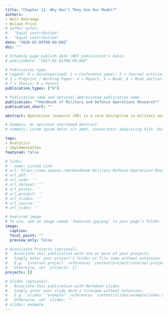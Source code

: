 ```yaml
---
title: "Chapter 12. Why Won’t They Use Our Model?"
authors:
- Walt DeGrange
- Wilson Price
# author_notes:
# - "Equal contribution"
# - "Equal contribution"
date: "2020-03-09T00:00:00Z"
doi: ""

# Schedule page publish date (NOT publication's date).
# publishDate: "2017-01-01T00:00:00Z"

# Publication type.
# Legend: 0 = Uncategorized; 1 = Conference paper; 2 = Journal article;
# 3 = Preprint / Working Paper; 4 = Report; 5 = Book; 6 = Book section;
# 7 = Thesis; 8 = Patent
publication_types: ["6"]

# Publication name and optional abbreviated publication name.
publication: "*Handbook of Military and Defense Operations Research*"
publication_short: ""

abstract: Operations research (OR) is a core discipline in military and defense management. Coming to the forefront initially during World War II, OR provided critical contributions to logistics, supply chains, and strategic simulation, while enabling superior decision making for Allied forces. OR has grown to include analytics and many applications, including artificial intelligence, cybersecurity, and big data, and is the cornerstone of management science in manufacturing, marketing, telecommunications, and many other fields.  The Handbook of Military and Defense Operations Research presents the voices leading OR and analytics to new heights in security through research, practical applications, case studies, and lessons learned in the field.  Features    Applies the experiences of educators and practitioners working in the field    Employs the latest technology developments into case studies and applications    Identifies best practices unique to the military, security, and national defense problem space    Highlights similarities and dichotomies between analyses and trends that are unique to military, security, and defense problems

# Summary. An optional shortened abstract.
# summary: Lorem ipsum dolor sit amet, consectetur adipiscing elit. Duis posuere tellus ac convallis placerat. Proin tincidunt magna sed ex sollicitudin condimentum.

tags:
- Analytics 
- Implementation
featured: false

# links:
# - name: Custom Link
# url: https://www.amazon.com/Handbook-Military-Defense-Operations-Research/dp/1138607339
# url_pdf: ''
# url_code: ''
# url_dataset: ''
# url_poster: ''
# url_project: ''
# url_slides: ''
# url_source: ''
# url_video: ''

# Featured image
# To use, add an image named `featured.jpg/png` to your page's folder. 
image:
  caption: 
  focal_point: ""
  preview_only: false

# Associated Projects (optional).
#   Associate this publication with one or more of your projects.
#   Simply enter your project's folder or file name without extension.
#   E.g. `internal-project` references `content/project/internal-project/index.md`.
#   Otherwise, set `projects: []`.
projects: []

# Slides (optional).
#   Associate this publication with Markdown slides.
#   Simply enter your slide deck's filename without extension.
#   E.g. `slides: "example"` references `content/slides/example/index.md`.
#   Otherwise, set `slides: ""`.
# slides: example
---
```

